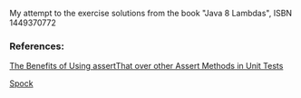 My attempt to the exercise solutions from the book "Java 8 Lambdas", ISBN 1449370772

### References:

[The Benefits of Using assertThat over other Assert Methods in Unit Tests](https://objectpartners.com/2013/09/18/the-benefits-of-using-assertthat-over-other-assert-methods-in-unit-tests/)

[Spock](http://spockframework.github.io/spock/docs)
